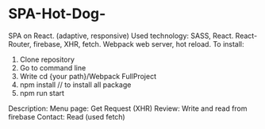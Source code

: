 # SPA-Hot-Dog-
SPA on React. (adaptive, responsive)
Used technology: SASS, React. React-Router, firebase, XHR, fetch.
Webpack web server, hot reload.
To install:
1. Clone repository
2. Go to command line
3. Write cd {your path}/Webpack FullProject
4. npm install // to install all package
5. npm run start

Description:
Menu page: Get Request (XHR)
Review: Write and read from firebase
Contact: Read (used fetch)
